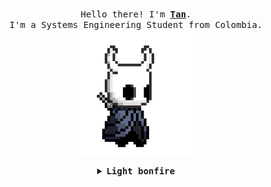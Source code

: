 <p align="center">
  <br>
  <samp>
    Hello there! I'm <b><a rel="nofollow noopener noreferrer" target="_blank" href="https://tanx.dev">Tan</a></b>.
    <br>I'm a Systems Engineering Student from Colombia.<br>

</samp>

  <img src="https://github.com/Trompitas/Trompitas/blob/main/assets/hollor_knight.gif" width="200"/>

</p>


<details align="center">

<summary> <b> <samp> Light bonfire </samp></b></summary>
<samp>
 <b><h2 style="color: #fc6203">B O N F I R E &nbsp; L I T !</h2> </b>

<img src="https://github.com/Trompitas/Trompitas/blob/main/assets/bonefire.gif" width="200"/>

</samp>
</details>
